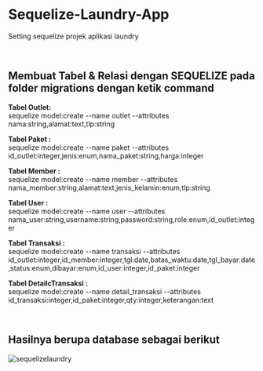 # Sequelize-Laundry-App
Setting sequelize projek aplikasi laundry

<br>

<h2>Membuat Tabel & Relasi dengan SEQUELIZE pada folder migrations dengan ketik command </h2>


<b>Tabel Outlet:</b><br>
sequelize model:create --name outlet --attributes nama:string,alamat:text,tlp:string

<b>Tabel Paket :</b><br>
sequelize model:create --name paket --attributes id_outlet:integer,jenis:enum,nama_paket:string,harga:integer

<b>Tabel Member :</b><br>
sequelize model:create --name member --attributes nama_member:string,alamat:text,jenis_kelamin:enum,tlp:string

<b>Tabel User :</b><br>
sequelize model:create --name user --attributes nama_user:string,username:string,password:string,role:enum,id_outlet:integer

<b>Tabel Transaksi :</b><br>
sequelize model:create --name transaksi --attributes id_outlet:integer,id_member:integer,tgl:date,batas_waktu:date,tgl_bayar:date,status:enum,dibayar:enum,id_user:integer,id_paket:integer

<b>Tabel DetailcTransaksi :</b><br>
sequelize model:create --name detail_transaksi --attributes id_transaksi:integer,id_paket:integer,qty:integer,keterangan:text

<br>
<h2>Hasilnya berupa database sebagai berikut</h2>

![sequelizelaundry](https://user-images.githubusercontent.com/65702027/154906478-ad7a6f85-c36e-4a83-9b52-af1ae7aa091f.PNG)



